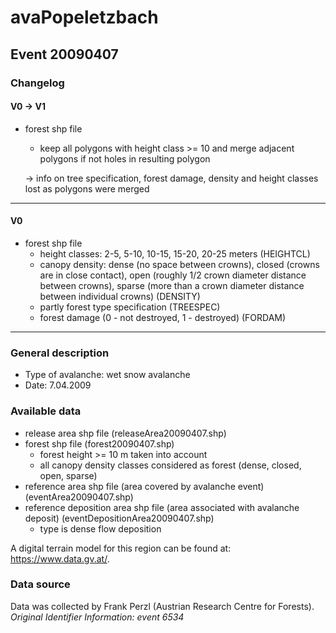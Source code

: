 # avaPopeletzbach

## Event 20090407

### Changelog 
#### V0 -> V1 
* forest shp file
  * keep all polygons with height class >= 10 and merge adjacent polygons if not holes in resulting polygon
  
   -> info on tree specification, forest damage, density and height classes lost as polygons were merged 
---
#### V0
* forest shp file
  * height classes: 2-5, 5-10, 10-15, 15-20, 20-25 meters (HEIGHTCL)
  * canopy density: dense (no space between crowns), closed (crowns are in close contact), open (roughly 1/2 crown diameter distance between crowns), sparse (more than a crown diameter distance between individual crowns) (DENSITY)
  * partly forest type specification (TREESPEC)
  * forest damage (0 - not destroyed, 1 - destroyed) (FORDAM)
---

### General description 
* Type of avalanche: wet snow avalanche
* Date: 7.04.2009

### Available data
* release area shp file (releaseArea20090407.shp)
* forest shp file (forest20090407.shp)
  * forest height >= 10 m taken into account
  * all canopy density classes considered as forest (dense, closed, open, sparse)
* reference area shp file (area covered by avalanche event) (eventArea20090407.shp)
* reference deposition area shp file (area associated with avalanche deposit) (eventDepositionArea20090407.shp)
  * type is dense flow deposition 

A digital terrain model for this region can be found at: https://www.data.gv.at/.

### Data source 
Data was collected by Frank Perzl (Austrian Research Centre for Forests).
*Original Identifier Information: event 6534*
